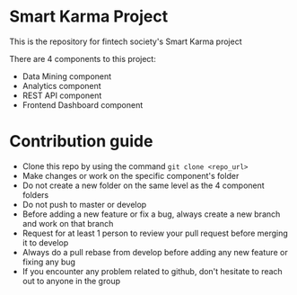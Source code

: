 # Smart Karma Project
This is the repository for fintech society's Smart Karma project

There are 4 components to this project:
- Data Mining component
- Analytics component
- REST API component
- Frontend Dashboard component 

# Contribution guide
- Clone this repo by using the command `git clone <repo_url>`
- Make changes or work on the specific component's folder
- Do not create a new folder on the same level as the 4 component folders 
- Do not push to master or develop
- Before adding a new feature or fix a bug, always create a new branch and work on that branch
- Request for at least 1 person to review your pull request before merging it to develop
- Always do a pull rebase from develop before adding any new feature or fixing any bug
- If you encounter any problem related to github, don't hesitate to reach out to anyone in the group 
